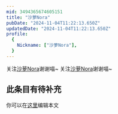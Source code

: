 ```yaml
---
mid: 3494365674605151
title: "沙萝Nora"
pubDate: "2024-11-04T11:22:13.650Z"
updatedDate: "2024-11-04T11:22:13.650Z"
profile:
  {
    Nickname: ["沙萝Nora"],
  }
---
```


关注[沙萝Nora](https://space.bilibili.com/3494365674605151)谢谢喵~ 关注[沙萝Nora](https://space.bilibili.com/3494365674605151)谢谢喵~

## 此条目有待补充
你可以在[这里](https://github.com/Yuhanawa/VTuber.ICU-Content/edit/master/v/沙萝Nora/index.md)编辑本文
